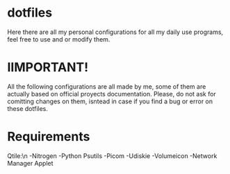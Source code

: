 # dotfiles
Here there are all my personal configurations for all my daily use programs, feel free to use and or modify them.


# IIMPORTANT!

All the following configurations are all made by me, some of them are actually based on official proyects documentation.
Please, do not ask for comitting changes on them, isntead in case if you find a bug or error on these dotfiles.


# Requirements
Qtile:\n
-Nitrogen
-Python Psutils
-Picom
-Udiskie
-Volumeicon
-Network Manager Applet
